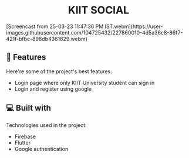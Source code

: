 <h1 align="center" id="title">KIIT SOCIAL</h1>
[Screencast from 25-03-23 11:47:36 PM IST.webm](https://user-images.githubusercontent.com/104725432/227860010-4d5a36c8-86f7-421f-bfbc-898db4361829.webm)

  
  
<h2>🧐 Features</h2>

Here're some of the project's best features:

*   Login page where only KIIT University student can sign in
*   Login and register using google

  
  
<h2>💻 Built with</h2>

Technologies used in the project:

*   Firebase
*   Flutter
*   Google authentication
